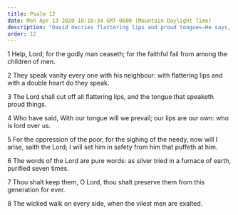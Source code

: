 ```yaml
---
title: Psalm 12
date: Mon Apr 13 2020 16:18:34 GMT-0600 (Mountain Daylight Time)
description: "David decries flattering lips and proud tongues—He says, The words of the Lord are pure words."
order: 12
---
```


1 Help, Lord; for the godly man ceaseth; for the faithful fail from among the children of men.

2 They speak vanity every one with his neighbour: with flattering lips and with a double heart do they speak.

3 The Lord shall cut off all flattering lips, and the tongue that speaketh proud things.

4 Who have said, With our tongue will we prevail; our lips are our own: who is lord over us.

5 For the oppression of the poor, for the sighing of the needy, now will I arise, saith the Lord; I will set him in safety from him that puffeth at him.

6 The words of the Lord are pure words: as silver tried in a furnace of earth, purified seven times.

7 Thou shalt keep them, O Lord, thou shalt preserve them from this generation for ever.

8 The wicked walk on every side, when the vilest men are exalted.
